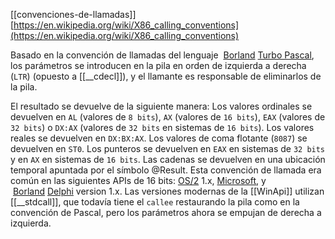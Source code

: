 [[convenciones-de-llamadas]]
[https://en.wikipedia.org/wiki/X86_calling_conventions](https://en.wikipedia.org/wiki/X86_calling_conventions)

Basado en la convención de llamadas del lenguaje  [Borland](https://en.wikipedia.org/wiki/Borland "Borland") [Turbo Pascal](https://en.wikipedia.org/wiki/Turbo_Pascal "Turbo Pascal"), los parámetros se introducen en la pila en orden de izquierda a derecha (``LTR``) (opuesto a [[__cdecl]]), y el llamante es responsable de eliminarlos de la pila.

El resultado se devuelve de la siguiente manera:
Los valores ordinales se devuelven en ``AL`` (valores de ``8 bits``), ``AX`` (valores de ``16 bits``), ``EAX`` (valores de ``32 bits``) o ``DX:AX`` (valores de ``32 bits`` en sistemas de ``16 bits``).
Los valores reales se devuelven en ``DX:BX:AX``.
Los valores de coma flotante (``8087``) se devuelven en ``ST0``.
Los punteros se devuelven en ``EAX`` en sistemas de ``32 bits`` y en ``AX`` en sistemas de ``16 bits``.
Las cadenas se devuelven en una ubicación temporal apuntada por el símbolo @Result.
Esta convención de llamada era común en las siguientes APIs de 16 bits: [OS/2](https://en.wikipedia.org/wiki/OS/2 "OS/2") 1.x, [Microsoft](https://en.wikipedia.org/wiki/Microsoft_Windows "Microsoft Windows"), y  [Borland](https://en.wikipedia.org/wiki/Borland "Borland") [Delphi](https://en.wikipedia.org/wiki/Delphi_(software) "Delphi (software)") version 1.x. Las versiones modernas de la [[WinApi]] utilizan [[__stdcall]], que todavía tiene el ``callee`` restaurando la pila como en la convención de Pascal, pero los parámetros ahora se empujan de derecha a izquierda.